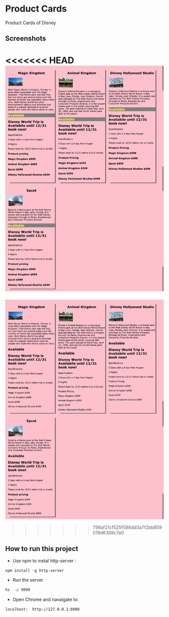 # Product Cards

Product Cards of Disney 

## Screenshots
<<<<<<< HEAD
![main screenshot](images/triptodisneyworldnew.png)
=======
![main screenshot](/Images/Trip-to-Disney-World.png)
>>>>>>> 798af21cf525f586dd3a7f2bb859019d6368c7a0

## How to run this project


* Use npm to instal http-server : 
``` 
npm install -g http-server

````
* Run the server

``` sh
hs  -p 9999
```
* Open Chrome and navaigate to: 
```
localhost:  http://127.0.0.1:8080
```
